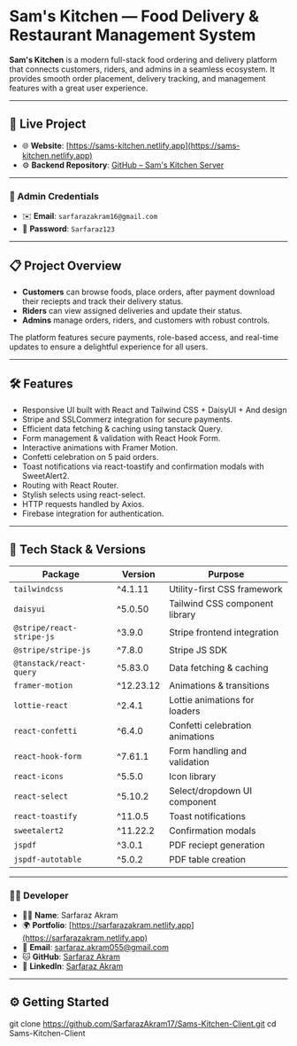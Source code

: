# Sam's Kitchen — Food Delivery & Restaurant Management System

**Sam's Kitchen** is a modern full-stack food ordering and delivery platform that connects customers, riders, and admins in a seamless ecosystem. It provides smooth order placement, delivery tracking, and management features with a great user experience.

---

## 🔗 Live Project

- 🌐 **Website**: [https://sams-kitchen.netlify.app](https://sams-kitchen.netlify.app)
- ⚙️ **Backend Repository**: [GitHub – Sam's Kitchen Server](https://github.com/SarfarazAkram17/Sams-Kitchen-Server)

---

### 🔐 Admin Credentials

- ✉️ **Email**: `sarfarazakram16@gmail.com`
- 🔑 **Password**: `Sarfaraz123`

---

## 📋 Project Overview

- **Customers** can browse foods, place orders, after payment download their reciepts and track their delivery status.
- **Riders** can view assigned deliveries and update their status.
- **Admins** manage orders, riders, and customers with robust controls.

The platform features secure payments, role-based access, and real-time updates to ensure a delightful experience for all users.

---

## 🛠️ Features

- Responsive UI built with React and Tailwind CSS + DaisyUI + And design
- Stripe and SSLCommerz integration for secure payments.
- Efficient data fetching & caching using tanstack Query.
- Form management & validation with React Hook Form.
- Interactive animations with Framer Motion.
- Confetti celebration on 5 paid orders.
- Toast notifications via react-toastify and confirmation modals with SweetAlert2.
- Routing with React Router.
- Stylish selects using react-select.
- HTTP requests handled by Axios.
- Firebase integration for authentication.

---

## 🧰 Tech Stack & Versions

| Package                   | Version   | Purpose                         |
| ------------------------- | --------- | ------------------------------- |
| `tailwindcss`             | ^4.1.11   | Utility-first CSS framework     |
| `daisyui`                 | ^5.0.50   | Tailwind CSS component library  |
| `@stripe/react-stripe-js` | ^3.9.0    | Stripe frontend integration     |
| `@stripe/stripe-js`       | ^7.8.0    | Stripe JS SDK                   |
| `@tanstack/react-query`   | ^5.83.0   | Data fetching & caching         |
| `framer-motion`           | ^12.23.12 | Animations & transitions        |
| `lottie-react`            | ^2.4.1    | Lottie animations for loaders   |
| `react-confetti`          | ^6.4.0    | Confetti celebration animations |
| `react-hook-form`         | ^7.61.1   | Form handling and validation    |
| `react-icons`             | ^5.5.0    | Icon library                    |
| `react-select`            | ^5.10.2   | Select/dropdown UI component    |
| `react-toastify`          | ^11.0.5   | Toast notifications             |
| `sweetalert2`             | ^11.22.2  | Confirmation modals             |
| `jspdf`                   | ^3.0.1    | PDF reciept generation          |
| `jspdf-autotable`         | ^5.0.2    | PDF table creation              |

---

### 👨‍💻 Developer

- 🧑‍💻 **Name**: Sarfaraz Akram
- 🌍 **Portfolio**: [https://sarfarazakram.netlify.app](https://sarfarazakram.netlify.app)
- 📧 **Email**: sarfaraz.akram055@gmail.com
- 🐱 **GitHub**: [Sarfaraz Akram](https://github.com/SarfarazAkram17)
- 👔 **LinkedIn**: [Sarfaraz Akram](https://linkedin.com/in/sarfarazakram)

---

## ⚙️ Getting Started

git clone https://github.com/SarfarazAkram17/Sams-Kitchen-Client.git
cd Sams-Kitchen-Client
